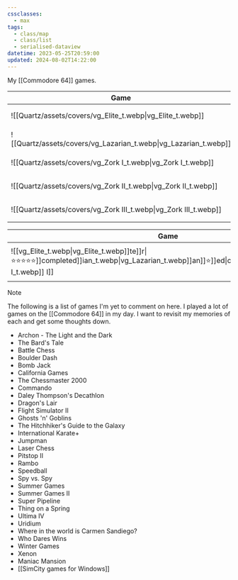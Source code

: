 ```yaml
---
cssclasses:
  - max
tags:
  - class/map
  - class/list
  - serialised-dataview
datetime: 2023-05-25T20:59:00
updated: 2024-08-02T14:22:00
---
```

My [[Commodore 64]] games.

<!-- QueryToSerialize: table without id embed(link(thumbnail)) as "Game", file.link as "", rating as Rating, link(split( filter(file.tags, (t) => startswith(t, "#status") )[0], "/" )[1]) as Status from #class/video-game where contains(platform, [[Commodore 64]]) sort file.name -->
<!-- SerializedQuery: table without id embed(link(thumbnail)) as "Game", file.link as "", rating as Rating, link(split( filter(file.tags, (t) => startswith(t, "#status") )[0], "/" )[1]) as Status from #class/video-game where contains(platform, [[Commodore 64]]) sort file.name -->

| Game                                                             |                                        | Rating                                 | Status                                   |
| ---------------------------------------------------------------- | -------------------------------------- | -------------------------------------- | ---------------------------------------- |
| ![[Quartz/assets/covers/vg_Elite_t.webp\|vg_Elite_t.webp]]       | [[Quartz/notes/Elite.md\|Elite]]       | [[Quartz/notes/5-star.md\|⭐️⭐️⭐️⭐️⭐️]] | [[Quartz/notes/completed.md\|completed]] |
| ![[Quartz/assets/covers/vg_Lazarian_t.webp\|vg_Lazarian_t.webp]] | [[Quartz/notes/Lazarian.md\|Lazarian]] | [[Quartz/notes/3-star.md\|⭐️⭐️⭐️]]     | [[Quartz/notes/completed.md\|completed]] |
| ![[Quartz/assets/covers/vg_Zork I_t.webp\|vg_Zork I_t.webp]]     | [[Quartz/notes/Zork I.md\|Zork I]]     | [[Quartz/notes/5-star.md\|⭐️⭐️⭐️⭐️⭐️]] | [[Quartz/notes/completed.md\|completed]] |
| ![[Quartz/assets/covers/vg_Zork II_t.webp\|vg_Zork II_t.webp]]   | [[Quartz/notes/Zork II.md\|Zork II]]   | [[Quartz/notes/3-star.md\|⭐️⭐️⭐️]]     | [[Quartz/notes/completed.md\|completed]] |
| ![[Quartz/assets/covers/vg_Zork III_t.webp\|vg_Zork III_t.webp]] | [[Quartz/notes/Zork III.md\|Zork III]] | [[Quartz/notes/3-star.md\|⭐️⭐️⭐️]]     | [[Quartz/notes/completed.md\|completed]] |
<!-- SerializedQuery END -->
<!-- SerializedQuery: table without id embed(link(thumbnail)) as "Game", file.link as "", rating as Rating, link(split( filter(file.tags, (t) => startswith(t, "#status") )[0], "/" )[1]) as Status from #class/video-game where contains(platform, [[Commodore 64]]) sort file.name -->

| Game                                                             |                                        | Rating                                 | Status                                   |
| ---------------------------------------------------------------- | -------------------------------------- | -------------------------------------- | ---------------------------------------- |
| ![[vg_Elite_t.webp\|vg_Elite_t.webp]]te]]r\|⭐️⭐️⭐️⭐️⭐️]]completed]]ian_t.webp\|vg_Lazarian_t.webp]]an]]️⭐️]]ed\|completed]]I_t.webp\|vg_Zork I_t.webp]] I]]|⭐️⭐️⭐️⭐️⭐️]]completed]]II_t.webp\|vg_Zork II_t.webp]]II]]️⭐️⭐️]]ed\|completed]]III_t.webp\|vg_Zork III_t.webp]]II]]️⭐️]]ed\|completed]]edQuery END -->

> [!note]
> The following is a list of games I'm yet to comment on here. I played a lot of games on the [[Commodore 64]] in my day. I want to revisit my memories of each and get some thoughts down.
> 
> - Archon - The Light and the Dark
> - The Bard's Tale
> - Battle Chess 
> - Boulder Dash
> - Bomb Jack
> - California Games
> - The Chessmaster 2000
> - Commando
> - Daley Thompson's Decathlon
> - Dragon's Lair
> - Flight Simulator II
> - Ghosts 'n' Goblins
> - The Hitchhiker's Guide to the Galaxy
> - International Karate+
> - Jumpman
> - Laser Chess
> - Pitstop II
> - Rambo
> - Speedball
> - Spy vs. Spy
> - Summer Games
> - Summer Games II
> - Super Pipeline
> - Thing on a Spring
> - Ultima IV
> - Uridium
> - Where in the world is Carmen Sandiego?
> - Who Dares Wins
> - Winter Games
> - Xenon
> - Maniac Mansion
> - [[SimCity games for Windows]]
